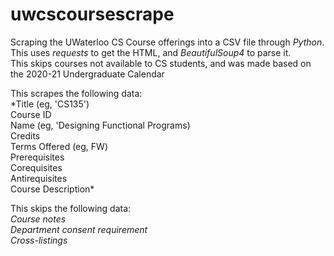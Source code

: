 # uwcscoursescrape
Scraping the UWaterloo CS Course offerings into a CSV file through *Python*. This uses *requests* to get the HTML, and *BeautifulSoup4* to parse it.\
This skips courses not available to CS students, and was made based on the 2020-21 Undergraduate Calendar

This scrapes the following data:\
*Title (eg, 'CS135')\
Course ID\
Name (eg, 'Designing Functional Programs)\
Credits\
Terms Offered (eg, FW)\
Prerequisites\
Corequisites\
Antirequisites\
Course Description\*

This skips the following data:\
*Course notes\
Department consent requirement\
Cross-listings*
